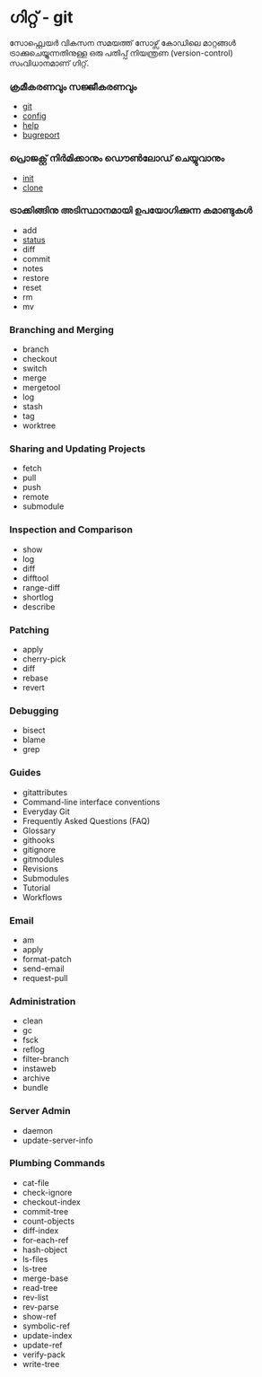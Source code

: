 # ഗിറ്റ് - git

സോഫ്റ്റ്വെയർ വികസന സമയത്ത് സോഴ്സ് കോഡിലെ മാറ്റങ്ങൾ ട്രാക്കുചെയ്യുന്നതിനുള്ള ഒരു പതിപ്പ് നിയന്ത്രണ (version-control) സംവിധാനമാണ് ഗിറ്റ്.

### ക്രമീകരണവും സജ്ജീകരണവും

- [git](git.md)
- [config](git-config.md)
- [help](git-help.md)
- [bugreport](git-bugreport.md)

### പ്രൊജക്റ്റ് നിർമിക്കാനും ഡൌൺലോഡ് ചെയ്യുവാനും

- [init](git-init.md)
- [clone](git-clone.md)

### ട്രാക്കിങ്ങിനു അടിസ്ഥാനമായി ഉപയോഗിക്കുന്ന കമാണ്ടുകൾ

- add
- [status](git-status.md)
- diff
- commit
- notes
- restore
- reset
- rm
- mv

### Branching and Merging

- branch
- checkout
- switch
- merge
- mergetool
- log
- stash
- tag
- worktree

### Sharing and Updating Projects

- fetch
- pull
- push
- remote
- submodule

### Inspection and Comparison

- show
- log
- diff
- difftool
- range-diff
- shortlog
- describe

### Patching

- apply
- cherry-pick
- diff
- rebase
- revert

### Debugging

- bisect
- blame
- grep

### Guides

- gitattributes
- Command-line interface conventions
- Everyday Git
- Frequently Asked Questions (FAQ)
- Glossary
- githooks
- gitignore
- gitmodules
- Revisions
- Submodules
- Tutorial
- Workflows

### Email

 - am
 - apply
 - format-patch
 - send-email
 - request-pull

### Administration

- clean
- gc
- fsck
- reflog
- filter-branch
- instaweb
- archive
- bundle

### Server Admin

- daemon
- update-server-info

### Plumbing Commands

- cat-file
- check-ignore
- checkout-index
- commit-tree
- count-objects
- diff-index
- for-each-ref
- hash-object
- ls-files
- ls-tree
- merge-base
- read-tree
- rev-list
- rev-parse
- show-ref
- symbolic-ref
- update-index
- update-ref
- verify-pack
- write-tree
